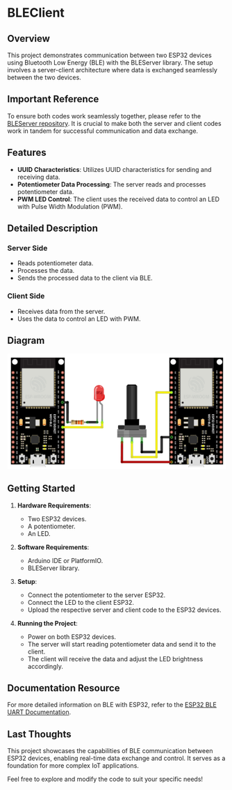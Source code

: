 # BLEClient

## Overview

This project demonstrates communication between two ESP32 devices using Bluetooth Low Energy (BLE) with the BLEServer library. The setup involves a server-client architecture where data is exchanged seamlessly between the two devices.

## Important Reference

To ensure both codes work seamlessly together, please refer to the [BLEServer repository](https://github.com/Xtalism/BLEServer). It is crucial to make both the server and client codes work in tandem for successful communication and data exchange.

## Features

- **UUID Characteristics**: Utilizes UUID characteristics for sending and receiving data.
- **Potentiometer Data Processing**: The server reads and processes potentiometer data.
- **PWM LED Control**: The client uses the received data to control an LED with Pulse Width Modulation (PWM).

## Detailed Description

### Server Side
- Reads potentiometer data.
- Processes the data.
- Sends the processed data to the client via BLE.

### Client Side
- Receives data from the server.
- Uses the data to control an LED with PWM.

## Diagram

![Pictoric BLEServer Diagram](pictoric.jpg)

## Getting Started

1. **Hardware Requirements**:
   - Two ESP32 devices.
   - A potentiometer.
   - An LED.

2. **Software Requirements**:
   - Arduino IDE or PlatformIO.
   - BLEServer library.

3. **Setup**:
   - Connect the potentiometer to the server ESP32.
   - Connect the LED to the client ESP32.
   - Upload the respective server and client code to the ESP32 devices.

4. **Running the Project**:
   - Power on both ESP32 devices.
   - The server will start reading potentiometer data and send it to the client.
   - The client will receive the data and adjust the LED brightness accordingly.

## Documentation Resource

For more detailed information on BLE with ESP32, refer to the [ESP32 BLE UART Documentation](https://docs.espressif.com/projects/arduino-esp32/en/latest/api/ble.html#ble-uart).

## Last Thoughts

This project showcases the capabilities of BLE communication between ESP32 devices, enabling real-time data exchange and control. It serves as a foundation for more complex IoT applications.

Feel free to explore and modify the code to suit your specific needs!